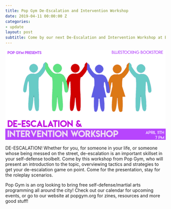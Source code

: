 ```yaml
---
title: Pop Gym De-Escalation and Intervention Workshop
date: 2019-04-11 00:00:00 Z
categories:
- update
layout: post
subtitle: Come by our next De-Escalation and Intervention Workshop at Bluestockings Bookstore on April 11th!
---
```


![De-Escalation](/assets/descalateapril.jpg)

DE-ESCALATION! 
Whether for you, for someone in your life, or someone whose being messed on the street, de-escalation is an important skillset in your self-defense toolbelt. Come by this workshop from Pop Gym, who will present an introduction to the topic, overviewing tactics and strategies to get your de-escalation game on point. Come for the presentation, stay for the roleplay scenarios.

Pop Gym is an org looking to bring free self-defense/martial arts programming all around the city! Check out our calendar for upcoming events, or go to our website at popgym.org for zines, resources and more good stuff!

